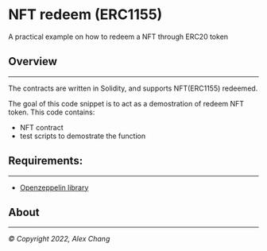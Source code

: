 # NFT redeem (ERC1155) 

A practical example on how to redeem a NFT through ERC20 token


## Overview
-----------
The contracts are written in Solidity, and supports NFT(ERC1155) redeemed. 

The goal of this code snippet is to act as a demostration of redeem NFT token. This code contains:

- NFT contract 
- test scripts to demostrate the function 

## Requirements:
--------------

- [Openzeppelin library](https://github.com/OpenZeppelin/openzeppelin-contracts)

## About
-----

_© Copyright 2022, Alex Chang_
